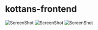 # kottans-frontend
![ScreenShot](https://raw.github.com/Murenka/kottans-frontend/master/task1-1.png)
![ScreenShot](https://raw.github.com/Murenka/kottans-frontend/master/task1-2.png)
![ScreenShot](https://raw.github.com/Murenka/kottans-frontend/master/task1-3.png)